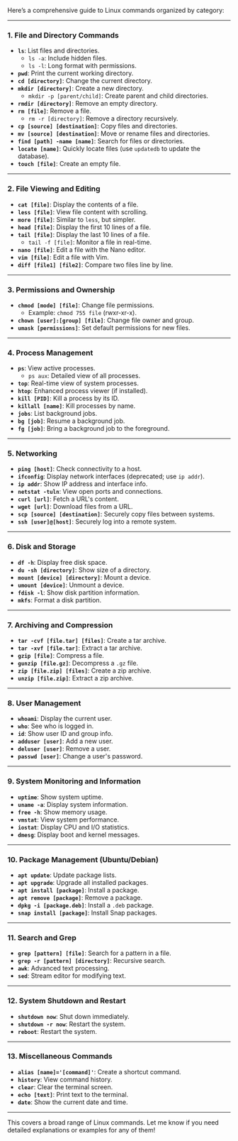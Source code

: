 Here’s a comprehensive guide to Linux commands organized by category:

---

### **1. File and Directory Commands**  
- **`ls`**: List files and directories.  
  - `ls -a`: Include hidden files.  
  - `ls -l`: Long format with permissions.  
- **`pwd`**: Print the current working directory.  
- **`cd [directory]`**: Change the current directory.  
- **`mkdir [directory]`**: Create a new directory.  
  - `mkdir -p [parent/child]`: Create parent and child directories.  
- **`rmdir [directory]`**: Remove an empty directory.  
- **`rm [file]`**: Remove a file.  
  - `rm -r [directory]`: Remove a directory recursively.  
- **`cp [source] [destination]`**: Copy files and directories.  
- **`mv [source] [destination]`**: Move or rename files and directories.  
- **`find [path] -name [name]`**: Search for files or directories.  
- **`locate [name]`**: Quickly locate files (use `updatedb` to update the database).  
- **`touch [file]`**: Create an empty file.  

---

### **2. File Viewing and Editing**  
- **`cat [file]`**: Display the contents of a file.  
- **`less [file]`**: View file content with scrolling.  
- **`more [file]`**: Similar to `less`, but simpler.  
- **`head [file]`**: Display the first 10 lines of a file.  
- **`tail [file]`**: Display the last 10 lines of a file.  
  - `tail -f [file]`: Monitor a file in real-time.  
- **`nano [file]`**: Edit a file with the Nano editor.  
- **`vim [file]`**: Edit a file with Vim.  
- **`diff [file1] [file2]`**: Compare two files line by line.  

---

### **3. Permissions and Ownership**  
- **`chmod [mode] [file]`**: Change file permissions.  
  - Example: `chmod 755 file` (rwxr-xr-x).  
- **`chown [user]:[group] [file]`**: Change file owner and group.  
- **`umask [permissions]`**: Set default permissions for new files.  

---

### **4. Process Management**  
- **`ps`**: View active processes.  
  - `ps aux`: Detailed view of all processes.  
- **`top`**: Real-time view of system processes.  
- **`htop`**: Enhanced process viewer (if installed).  
- **`kill [PID]`**: Kill a process by its ID.  
- **`killall [name]`**: Kill processes by name.  
- **`jobs`**: List background jobs.  
- **`bg [job]`**: Resume a background job.  
- **`fg [job]`**: Bring a background job to the foreground.  

---

### **5. Networking**  
- **`ping [host]`**: Check connectivity to a host.  
- **`ifconfig`**: Display network interfaces (deprecated; use `ip addr`).  
- **`ip addr`**: Show IP address and interface info.  
- **`netstat -tuln`**: View open ports and connections.  
- **`curl [url]`**: Fetch a URL's content.  
- **`wget [url]`**: Download files from a URL.  
- **`scp [source] [destination]`**: Securely copy files between systems.  
- **`ssh [user]@[host]`**: Securely log into a remote system.  

---

### **6. Disk and Storage**  
- **`df -h`**: Display free disk space.  
- **`du -sh [directory]`**: Show size of a directory.  
- **`mount [device] [directory]`**: Mount a device.  
- **`umount [device]`**: Unmount a device.  
- **`fdisk -l`**: Show disk partition information.  
- **`mkfs`**: Format a disk partition.  

---

### **7. Archiving and Compression**  
- **`tar -cvf [file.tar] [files]`**: Create a tar archive.  
- **`tar -xvf [file.tar]`**: Extract a tar archive.  
- **`gzip [file]`**: Compress a file.  
- **`gunzip [file.gz]`**: Decompress a `.gz` file.  
- **`zip [file.zip] [files]`**: Create a zip archive.  
- **`unzip [file.zip]`**: Extract a zip archive.  

---

### **8. User Management**  
- **`whoami`**: Display the current user.  
- **`who`**: See who is logged in.  
- **`id`**: Show user ID and group info.  
- **`adduser [user]`**: Add a new user.  
- **`deluser [user]`**: Remove a user.  
- **`passwd [user]`**: Change a user's password.  

---

### **9. System Monitoring and Information**  
- **`uptime`**: Show system uptime.  
- **`uname -a`**: Display system information.  
- **`free -h`**: Show memory usage.  
- **`vmstat`**: View system performance.  
- **`iostat`**: Display CPU and I/O statistics.  
- **`dmesg`**: Display boot and kernel messages.  

---

### **10. Package Management (Ubuntu/Debian)**  
- **`apt update`**: Update package lists.  
- **`apt upgrade`**: Upgrade all installed packages.  
- **`apt install [package]`**: Install a package.  
- **`apt remove [package]`**: Remove a package.  
- **`dpkg -i [package.deb]`**: Install a `.deb` package.  
- **`snap install [package]`**: Install Snap packages.  

---

### **11. Search and Grep**  
- **`grep [pattern] [file]`**: Search for a pattern in a file.  
- **`grep -r [pattern] [directory]`**: Recursive search.  
- **`awk`**: Advanced text processing.  
- **`sed`**: Stream editor for modifying text.  

---

### **12. System Shutdown and Restart**  
- **`shutdown now`**: Shut down immediately.  
- **`shutdown -r now`**: Restart the system.  
- **`reboot`**: Restart the system.  

---

### **13. Miscellaneous Commands**  
- **`alias [name]='[command]'`**: Create a shortcut command.  
- **`history`**: View command history.  
- **`clear`**: Clear the terminal screen.  
- **`echo [text]`**: Print text to the terminal.  
- **`date`**: Show the current date and time.  

---

This covers a broad range of Linux commands. Let me know if you need detailed explanations or examples for any of them!
